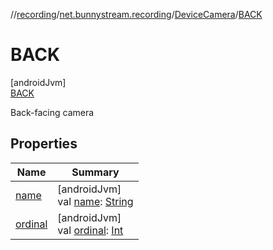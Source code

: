 //[recording](../../../../index.md)/[net.bunnystream.recording](../../index.md)/[DeviceCamera](../index.md)/[BACK](index.md)

# BACK

[androidJvm]\
[BACK](index.md)

Back-facing camera

## Properties

| Name | Summary |
|---|---|
| [name](../-f-r-o-n-t/index.md#-372974862%2FProperties%2F-2026804659) | [androidJvm]<br>val [name](../-f-r-o-n-t/index.md#-372974862%2FProperties%2F-2026804659): [String](https://kotlinlang.org/api/latest/jvm/stdlib/kotlin/-string/index.html) |
| [ordinal](../-f-r-o-n-t/index.md#-739389684%2FProperties%2F-2026804659) | [androidJvm]<br>val [ordinal](../-f-r-o-n-t/index.md#-739389684%2FProperties%2F-2026804659): [Int](https://kotlinlang.org/api/latest/jvm/stdlib/kotlin/-int/index.html) |
